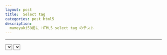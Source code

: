 ```yaml
---
layout: post
title:  Select tag
categories: post html5
description:
  mameyaki58用に HTML5 select tag のテスト
---
```


----

<select>
  <option value="ライト"></option>
  <option value="シティ"></option>
  <option value="フルシティ"></option>
  <option value="フレンチ"></option>
</select>

<select>
  <optopn value="0">細挽き</option>
  <optopn value="1" selected>中挽き</option>
  <optopn value="2">粗挽き</option>
</select>